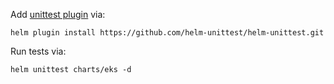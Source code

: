 Add [unittest plugin](https://github.com/helm-unittest/helm-unittest) via:
```
helm plugin install https://github.com/helm-unittest/helm-unittest.git
```

Run tests via:
```
helm unittest charts/eks -d
```
